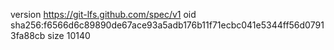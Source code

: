 version https://git-lfs.github.com/spec/v1
oid sha256:f6566d6c89890de67ace93a5adb176b11f71ecbc041e5344ff56d07913fa88cb
size 10140
